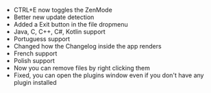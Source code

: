 
- CTRL+E now toggles the ZenMode
- Better new update detection
- Added a Exit button in the file dropmenu
- Java, C, C++, C#, Kotlin support
- Portuguess support
- Changed how the Changelog inside the app renders
- French support
- Polish support
- Now you can remove files by right clicking them
- Fixed, you can open the plugins window even if you don't have any plugin installed


